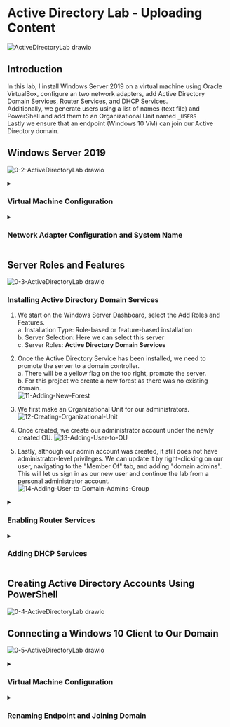 <h1>Active Directory Lab - Uploading Content</h1>

![ActiveDirectoryLab drawio](https://github.com/gabriel-r100/Active-Directory-Lab/assets/55646808/23668c33-5348-408e-b41f-88ba144404ad)

<h2>Introduction</h2>

In this lab, I install Windows Server 2019 on a virtual machine using Oracle VirtualBox, configure an two network adapters, add Active Directory Domain Services, Router Services, and DHCP Services.<br>
Additionally, we generate users using a list of names (text file) and PowerShell and add them to an Organizational Unit named `_USERS`<br>
Lastly we ensure that an endpoint (Windows 10 VM) can join our Active Directory domain.




<h2>Windows Server 2019</h2>

![0-2-ActiveDirectoryLab drawio](https://github.com/gabriel-r100/Active-Directory-Lab/assets/55646808/90dc3da3-ee00-4d75-95ef-f96af14e622a)




<details><summary><h3>Virtual Machine Configuration</h3></summary>
  1. We start off by downloading a Windows Server 2019 ISO file from Microsoft. (Look for 'Windows Server 2019')
  2. When configuring the virtual machine, ensure to configure two network adapters, one will be set to NAT and the other to internal.
     a. NAT will be the internet facing one
     b. Internal will only be able to communicate with our virtual network
     c. Optionally, you can add more vCPUs and/or additional vRAM if you system can support it, otherwise default configurations are ok.

   ![4-1-ServerVM-Overview](https://github.com/gabriel-r100/Active-Directory-Lab/assets/55646808/7931229f-96ab-491f-b089-62d4812565f9)

  3. Once you have configured the settings, you can launch the virtual machine (VM) and continue through the installation process.
   ![5-Server2019-Installation](https://github.com/gabriel-r100/Active-Directory-Lab/assets/55646808/9905cd04-9e67-4012-9aa0-3a55dd1cb96d)

</details>




<details><summary><h3>Network Adapter Configuration and System Name</h3></summary>
  1. Now that we have successfully installed Windows Server 2019, we can configure and rename the network adapters for our use case.<br>
  2. Near the bottom right you will find the network settings icon, we select `Change adapter options`<br>
  3. We can find our two network interfaces here, we want to double click on them and select `Details`<br>
  
   ![7-Finding-NICs-VM-GUI](https://github.com/gabriel-r100/Active-Directory-Lab/assets/55646808/8de89c4c-3b24-43ee-9b55-28b2065efcf3)

  4. The one with a `IPv4 Address` that begins with 169 is our internal interface that we will rename `_INTERNAL`
  5. The second interface with will rename `_INTERNET`
   ![8-Renaming-Server-NICs](https://github.com/gabriel-r100/Active-Directory-Lab/assets/55646808/8b832026-f8be-4095-ae09-1f977eee7781)
  6. On our internal facing interface, we will select `Properties` and assign the static IP address of `172.16.0.1`. Because this server will server as a router for our virtual network, it does not require a value for gateway.
   ![9-Assigning-Static-IP-Info-Internal-NIC](https://github.com/gabriel-r100/Active-Directory-Lab/assets/55646808/a20d66e7-1d4a-4b8d-ae68-4d215a0d5118)

  7. Right-clicking on the start menu will bring up a menu, select `System` in here you can find the `Rename this PC` option to rename this host.
![10-1-Renaming-System](https://github.com/gabriel-r100/Active-Directory-Lab/assets/55646808/668ae43f-4b6a-4554-8c5c-9574b753aa90)
![10-2-Renaming-System](https://github.com/gabriel-r100/Active-Directory-Lab/assets/55646808/b4a38d36-fd2e-497c-969c-8c89655e2b22)

</details>




<h2>Server Roles and Features</h2>

![0-3-ActiveDirectoryLab drawio](https://github.com/gabriel-r100/Active-Directory-Lab/assets/55646808/0bc09da1-6d67-478d-9859-1aaf35a5fbce)




<detailsopen><summary><h3>Installing Active Directory Domain Services</h3></summary>
1. We start on the Windows Server Dashboard, select the Add Roles and Features. <br>
  a. Installation Type: Role-based or feature-based installation <br>
  b. Server Selection: Here we can select this server <br>
  c. Server Roles: <b>Active Directory Domain Services</b> <br>
2. Once the Active Directory Service has been installed, we need to promote the server to a domain controller. <br>
  a. There will be a yellow flag on the top right, promote the server.<br>
  b. For this project we create a new forest as there was no existing domain.<br>
![11-Adding-New-Forest](https://github.com/gabriel-r100/Active-Directory-Lab/assets/55646808/b222addb-0332-4d50-8a8a-4a50bebf8f61)
3. We first make an Organizational Unit for our administrators.
![12-Creating-Organizational-Unit](https://github.com/gabriel-r100/Active-Directory-Lab/assets/55646808/009dfdc8-9e9d-4127-9d9a-b109c67f06bd)

4. Once created, we create our administrator account under the newly created OU.
![13-Adding-User-to-OU](https://github.com/gabriel-r100/Active-Directory-Lab/assets/55646808/226e71db-61c6-40a8-a39b-45e3a71e5f10)

5. Lastly, although our admin account was created, it still does not have administrator-level privileges. We can update it by right-clicking on our user, navigating to the "Member Of" tab, and adding "domain admins". This will let us sign in as our new user and continue the lab from a personal administrator account.
![14-Adding-User-to-Domain-Admins-Group](https://github.com/gabriel-r100/Active-Directory-Lab/assets/55646808/c7e84e3c-76ae-45d6-904c-4dc4a6366648)

</details>

<details><summary><h3>Enabling Router Services</h3></summary>
</details>

<details><summary><h3>Adding DHCP Services</h3></summary>
</details>




<h2>Creating Active Directory Accounts Using PowerShell</h2>

![0-4-ActiveDirectoryLab drawio](https://github.com/gabriel-r100/Active-Directory-Lab/assets/55646808/09643b82-8a02-4bcc-8100-0ed8425b967c)





<h2>Connecting a Windows 10 Client to Our Domain</h2>

![0-5-ActiveDirectoryLab drawio](https://github.com/gabriel-r100/Active-Directory-Lab/assets/55646808/c54993e6-f66c-40a2-a5c0-bc4d19646eae)




<details><summary><h3>Virtual Machine Configuration</h3></summary>
</details>

<details><summary><h3>Renaming Endpoint and Joining Domain</h3></summary>
</details>
